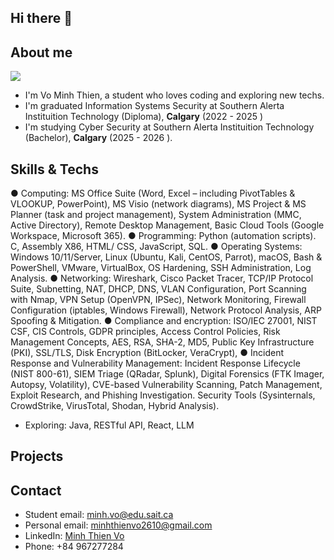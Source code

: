 ## Hi there 👋

## About me 

![](https://github-readme-stats.vercel.app/api?username=vubump123&show_icons=true&theme=radical)
- I'm Vo Minh Thien, a student who loves coding and exploring new techs.
- I'm graduated Information Systems Security at Southern Alerta Instituition Technology (Diploma), **Calgary** (2022 - 2025 )
-  I'm studying Cyber Security  at Southern Alerta Instituition Technology (Bachelor), **Calgary** (2025 - 2026 ).

## Skills & Techs

●	Computing: MS Office Suite (Word, Excel – including PivotTables & VLOOKUP, PowerPoint), MS Visio (network diagrams), MS Project & MS Planner (task and project management), System Administration (MMC, Active Directory), Remote Desktop Management, Basic Cloud Tools (Google Workspace, Microsoft 365).
●	Programming: Python (automation scripts). C, Assembly X86, HTML/ CSS, JavaScript, SQL.
●	Operating Systems: Windows 10/11/Server, Linux (Ubuntu, Kali, CentOS, Parrot), macOS, Bash & PowerShell, VMware, VirtualBox, OS Hardening, SSH Administration, Log Analysis.
●	Networking: Wireshark, Cisco Packet Tracer, TCP/IP Protocol Suite, Subnetting, NAT, DHCP, DNS, VLAN Configuration, Port Scanning with Nmap, VPN Setup (OpenVPN, IPSec), Network Monitoring, Firewall Configuration (iptables, Windows Firewall), Network Protocol Analysis, ARP Spoofing & Mitigation.
●	Compliance and encryption: ISO/IEC 27001, NIST CSF, CIS Controls, GDPR principles, Access Control Policies, Risk Management Concepts, AES, RSA, SHA-2, MD5, Public Key Infrastructure (PKI), SSL/TLS, Disk Encryption (BitLocker, VeraCrypt),
●	Incident Response and Vulnerability Management: Incident Response Lifecycle (NIST 800-61), SIEM Triage (QRadar, Splunk), Digital Forensics (FTK Imager, Autopsy, Volatility), CVE-based Vulnerability Scanning, Patch Management, Exploit Research, and Phishing Investigation. Security Tools (Sysinternals, CrowdStrike, VirusTotal, Shodan, Hybrid Analysis).



+ Exploring: Java, RESTful API, React, LLM

## Projects



## Contact
 
- Student email: [minh.vo@edu.sait.ca](mailto:minh.vo@edu.sait.ca)
- Personal email: [minhthienvo2610@gmail.com](mailto:minhthienvo2610@gmail.com) 
- LinkedIn: [Minh Thien Vo](https://www.linkedin.com/in/minh-thien-vo-a8944b204/)
- Phone: +84 967277284
